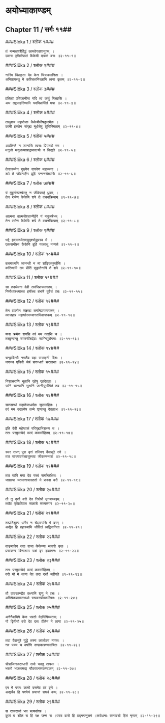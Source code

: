 अयोध्याकाण्डम्
===============================


## Chapter 11  / सर्गः ११##


###Slōka 1 / श्लोक १###


    तं मन्मथशरैर्विद्धं कामवेगवशानुगम् ।
    उवाच पृथिवीपालं कैकेयी दारुणं वचः ॥२-११-१॥


###Slōka 2 / श्लोक २###


    नास्मि विप्रकृता देव केन चिन्नावमानिता ।
    अभिप्रायस्तु मे कश्चित्तमिच्छामि त्वया कृतम् ॥२-११-२॥


###Slōka 3 / श्लोक ३###


    प्रतिज्ञां प्रतिजानीष्व यदि त्वं कर्तु मिच्छसि ।
    अथ तद्व्याहरिष्यामि यदभिप्रार्थितं मया ॥२-११-३॥


###Slōka 4 / श्लोक ४###


    तामुवाच महातेजाः कैकेयीमीषदुत्स्मैतः ।
    कामी हस्तेन संगृह्य मूर्धजेषु शुचिस्मिताम् ॥२-११-४॥


###Slōka 5 / श्लोक ५###


    अवलिप्ते न जानासि त्वत्तः प्रियतरो मम ।
    मनुजो मनुजव्याघ्राद्रामादन्यो न विद्यते ॥२-११-५॥


###Slōka 6 / श्लोक ६###


    तेनाजय्येन मुख्येन राघवेण महात्मना ।
    शपे ते जीवनार्हेण ब्रूहि यन्मनसेच्छसि ॥२-११-६॥


###Slōka 7 / श्लोक ७###


    यं मुहूर्तमपश्यंस्तु न जीवेयमहं ध्रुवम् ।
    तेन रामेण कैकेयि शपे ते वचनक्रियाम् ॥२-११-७॥


###Slōka 8 / श्लोक ८###


    आत्मना वात्मजैश्चान्यैर्वृणे यं मनुजर्षभम् ।
    तेन रामेण कैकेयि शपे ते वचनक्रियाम् ॥२-११-८॥


###Slōka 9 / श्लोक ९###


    भद्रे हृदयमप्येतदन्नुमृश्योद्धरस्व मे ।
    एतत्समीक्ष्य कैकेयि ब्रूहि यत्साधु मन्यसे ॥२-११-९॥


###Slōka 10 / श्लोक १०###


    बलमात्मनि जानन्ती न मां शङ्कितुमर्हसि ।
    करिष्यामि तव प्रीतिं सुकृतेनापि ते शपे ॥२-११-१०॥


###Slōka 11 / श्लोक ११###


    सा तदर्थमना देवी तमभिप्रायमागतम् ।
    निर्माध्यस्थ्याच्च हर्षाच्च बभाषे दुर्वचं वचः ॥२-११-११॥


###Slōka 12 / श्लोक १२###


    तेन वाक्येन संहृष्टा तमभिप्रायमागतम् ।
    व्याजहार महाघोरमभ्यागतमिवान्तकम् ॥२-११-१२॥


###Slōka 13 / श्लोक १३###


    यथा क्रमेण शपसि वरं मम ददासि च ।
    तच्छृण्वन्तु त्रयस्त्रींशद्देवाः साग्निपुरोगमाः ॥२-११-१३॥


###Slōka 14 / श्लोक १४###


    चन्द्रादित्यौ नभशैव ग्रहा रात्र्यहनी दिशः ।
    जगच्च पृथिवी चेयं सगन्धर्वा सराक्षसा ॥२-११-१४॥


###Slōka 15 / श्लोक १५###


    निशाचराणि भूतानि गृहेषु गृहदेवताः ।
    यानि चान्यानि भूतानि जानीयुर्भाषितं तव ॥२-११-१५॥


###Slōka 16 / श्लोक १६###


    सत्य्सन्धो महातेजाधर्मज्ञः सुसमाहितः ।
    वरं मम ददात्येष तन्मे शृण्वन्तु देवताअः ॥२-११-१६॥


###Slōka 17 / श्लोक १७###


    इति देवी महेष्वासं परिगृह्यभिशस्य च ।
    ततः परमुवाचेदं वरदं काममोहितम् ॥२-११-१७॥


###Slōka 18 / श्लोक १८###


    स्मर राज्न् पुरा वृत्तं तस्मिन् दैवासुरे रणे ।
    तत्र चाच्यावयच्छत्रुस्तव जीवतमन्तरा ॥२-११-१८॥


###Slōka 19 / श्लोक १९###


    तत्र चापि मया देव यत्त्वं समभिरक्षितः ।
    जाग्रत्या यतमानायास्ततो मे प्राददा वरौ ॥२-११-१९॥


###Slōka 20 / श्लोक २०###


    तौ तु दत्तौ वरौ देव निक्षेपौ मृगयाम्यहम् ।
    तथैव पृथिवीपाल सकाशे सत्यसंगर ॥२-११-२०॥


###Slōka 21 / श्लोक २१###


    तत्प्रतिश्रुत्य धर्मेण न चेद्दास्यसि मे वरम् ।
    अद्यैव हि प्रहास्यामि जीवितं त्वद्विमानिता ॥२-११-२१॥


###Slōka 22 / श्लोक २२###


    वाङ्मात्रेण तदा राजा कैकेय्या स्ववशे कृतः ।
    प्रच्स्कन्द विनाशाय पाशं वृग इवात्मनः ॥२-११-२२॥


###Slōka 23 / श्लोक २३###


    ततः परमुवाचेदं वरदं काममोहितम् ।
    वरौ यौ मे त्वया देव तदा दत्तौ महीपते ॥२-११-२३॥


###Slōka 24 / श्लोक २४###


    तौ तावदहम्द्यैव वक्ष्यामि शृणु मे वचः ।
    अभिषेकसमारम्भओ राघवस्योपकल्पितः ॥२-११-२४॥


###Slōka 25 / श्लोक २५###


    अनेनैवाभिषे केण भरतो मेऽभिषिच्यताम् ।
    यो द्वितीयो वरो देव दत्तः प्रीतेन मे त्वया ॥२-११-२५॥


###Slōka 26 / श्लोक २६###


    तदा दैवासुरे युद्धे तस्य कालोऽय मागतः ।
    नव पञ्च च वर्षाणि दण्डकारण्यमाश्रितः ॥२-११-२६॥


###Slōka 27 / श्लोक २७###


    चीराजिनजटाधारी रामो भवतु तापसः ।
    भरतो भजतामद्य यौवराज्यमकण्टकम् ॥२-११-२७॥


###Slōka 28 / श्लोक २८###


    एष मे परमः कामो दत्तमेव वरं वृणे ।
    अद्यचैव हि पश्येयं प्रयान्तं राघवं वन्म् ॥२-११-२८॥


###Slōka 29 / श्लोक २९###


    स राजराजो भव स्त्यसंगरः ।
    कुलं च शीलं च हि रक्ष जन्म च ।परत्र वासे हि वद्न्त्यनुत्तमं ।तपोधनाः सत्यवचो हितं नृणाम् ॥२-११-२९॥


